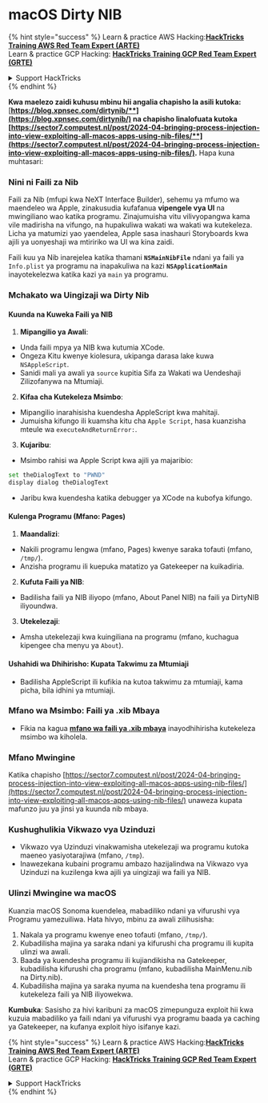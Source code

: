 # macOS Dirty NIB

{% hint style="success" %}
Learn & practice AWS Hacking:<img src="../../../.gitbook/assets/arte.png" alt="" data-size="line">[**HackTricks Training AWS Red Team Expert (ARTE)**](https://training.hacktricks.xyz/courses/arte)<img src="../../../.gitbook/assets/arte.png" alt="" data-size="line">\
Learn & practice GCP Hacking: <img src="../../../.gitbook/assets/grte.png" alt="" data-size="line">[**HackTricks Training GCP Red Team Expert (GRTE)**<img src="../../../.gitbook/assets/grte.png" alt="" data-size="line">](https://training.hacktricks.xyz/courses/grte)

<details>

<summary>Support HackTricks</summary>

* Check the [**subscription plans**](https://github.com/sponsors/carlospolop)!
* **Join the** 💬 [**Discord group**](https://discord.gg/hRep4RUj7f) or the [**telegram group**](https://t.me/peass) or **follow** us on **Twitter** 🐦 [**@hacktricks\_live**](https://twitter.com/hacktricks\_live)**.**
* **Share hacking tricks by submitting PRs to the** [**HackTricks**](https://github.com/carlospolop/hacktricks) and [**HackTricks Cloud**](https://github.com/carlospolop/hacktricks-cloud) github repos.

</details>
{% endhint %}

**Kwa maelezo zaidi kuhusu mbinu hii angalia chapisho la asili kutoka:** [**https://blog.xpnsec.com/dirtynib/**](https://blog.xpnsec.com/dirtynib/) na chapisho linalofuata kutoka [**https://sector7.computest.nl/post/2024-04-bringing-process-injection-into-view-exploiting-all-macos-apps-using-nib-files/**](https://sector7.computest.nl/post/2024-04-bringing-process-injection-into-view-exploiting-all-macos-apps-using-nib-files/)**.** Hapa kuna muhtasari:

### Nini ni Faili za Nib

Faili za Nib (mfupi kwa NeXT Interface Builder), sehemu ya mfumo wa maendeleo wa Apple, zinakusudia kufafanua **vipengele vya UI** na mwingiliano wao katika programu. Zinajumuisha vitu vilivyopangwa kama vile madirisha na vifungo, na hupakuliwa wakati wa wakati wa kutekeleza. Licha ya matumizi yao yaendelea, Apple sasa inashauri Storyboards kwa ajili ya uonyeshaji wa mtiririko wa UI wa kina zaidi.

Faili kuu ya Nib inarejelea katika thamani **`NSMainNibFile`** ndani ya faili ya `Info.plist` ya programu na inapakuliwa na kazi **`NSApplicationMain`** inayotekelezwa katika kazi ya `main` ya programu.

### Mchakato wa Uingizaji wa Dirty Nib

#### Kuunda na Kuweka Faili ya NIB

1. **Mipangilio ya Awali**:
* Unda faili mpya ya NIB kwa kutumia XCode.
* Ongeza Kitu kwenye kiolesura, ukipanga darasa lake kuwa `NSAppleScript`.
* Sanidi mali ya awali ya `source` kupitia Sifa za Wakati wa Uendeshaji Zilizofanywa na Mtumiaji.
2. **Kifaa cha Kutekeleza Msimbo**:
* Mipangilio inarahisisha kuendesha AppleScript kwa mahitaji.
* Jumuisha kifungo ili kuamsha kitu cha `Apple Script`, hasa kuanzisha mteule wa `executeAndReturnError:`.
3. **Kujaribu**:
*   Msimbo rahisi wa Apple Script kwa ajili ya majaribio:

```bash
set theDialogText to "PWND"
display dialog theDialogText
```
* Jaribu kwa kuendesha katika debugger ya XCode na kubofya kifungo.

#### Kulenga Programu (Mfano: Pages)

1. **Maandalizi**:
* Nakili programu lengwa (mfano, Pages) kwenye saraka tofauti (mfano, `/tmp/`).
* Anzisha programu ili kuepuka matatizo ya Gatekeeper na kuikadiria.
2. **Kufuta Faili ya NIB**:
* Badilisha faili ya NIB iliyopo (mfano, About Panel NIB) na faili ya DirtyNIB iliyoundwa.
3. **Utekelezaji**:
* Amsha utekelezaji kwa kuingiliana na programu (mfano, kuchagua kipengee cha menyu ya `About`).

#### Ushahidi wa Dhihirisho: Kupata Takwimu za Mtumiaji

* Badilisha AppleScript ili kufikia na kutoa takwimu za mtumiaji, kama picha, bila idhini ya mtumiaji.

### Mfano wa Msimbo: Faili ya .xib Mbaya

* Fikia na kagua [**mfano wa faili ya .xib mbaya**](https://gist.github.com/xpn/16bfbe5a3f64fedfcc1822d0562636b4) inayodhihirisha kutekeleza msimbo wa kiholela.

### Mfano Mwingine

Katika chapisho [https://sector7.computest.nl/post/2024-04-bringing-process-injection-into-view-exploiting-all-macos-apps-using-nib-files/](https://sector7.computest.nl/post/2024-04-bringing-process-injection-into-view-exploiting-all-macos-apps-using-nib-files/) unaweza kupata mafunzo juu ya jinsi ya kuunda nib mbaya.&#x20;

### Kushughulikia Vikwazo vya Uzinduzi

* Vikwazo vya Uzinduzi vinakwamisha utekelezaji wa programu kutoka maeneo yasiyotarajiwa (mfano, `/tmp`).
* Inawezekana kubaini programu ambazo hazijalindwa na Vikwazo vya Uzinduzi na kuzilenga kwa ajili ya uingizaji wa faili ya NIB.

### Ulinzi Mwingine wa macOS

Kuanzia macOS Sonoma kuendelea, mabadiliko ndani ya vifurushi vya Programu yamezuiliwa. Hata hivyo, mbinu za awali zilihusisha:

1. Nakala ya programu kwenye eneo tofauti (mfano, `/tmp/`).
2. Kubadilisha majina ya saraka ndani ya kifurushi cha programu ili kupita ulinzi wa awali.
3. Baada ya kuendesha programu ili kujiandikisha na Gatekeeper, kubadilisha kifurushi cha programu (mfano, kubadilisha MainMenu.nib na Dirty.nib).
4. Kubadilisha majina ya saraka nyuma na kuendesha tena programu ili kutekeleza faili ya NIB iliyowekwa.

**Kumbuka**: Sasisho za hivi karibuni za macOS zimepunguza exploit hii kwa kuzuia mabadiliko ya faili ndani ya vifurushi vya programu baada ya caching ya Gatekeeper, na kufanya exploit hiyo isifanye kazi. 

{% hint style="success" %}
Learn & practice AWS Hacking:<img src="../../../.gitbook/assets/arte.png" alt="" data-size="line">[**HackTricks Training AWS Red Team Expert (ARTE)**](https://training.hacktricks.xyz/courses/arte)<img src="../../../.gitbook/assets/arte.png" alt="" data-size="line">\
Learn & practice GCP Hacking: <img src="../../../.gitbook/assets/grte.png" alt="" data-size="line">[**HackTricks Training GCP Red Team Expert (GRTE)**<img src="../../../.gitbook/assets/grte.png" alt="" data-size="line">](https://training.hacktricks.xyz/courses/grte)

<details>

<summary>Support HackTricks</summary>

* Check the [**subscription plans**](https://github.com/sponsors/carlospolop)!
* **Join the** 💬 [**Discord group**](https://discord.gg/hRep4RUj7f) or the [**telegram group**](https://t.me/peass) or **follow** us on **Twitter** 🐦 [**@hacktricks\_live**](https://twitter.com/hacktricks\_live)**.**
* **Share hacking tricks by submitting PRs to the** [**HackTricks**](https://github.com/carlospolop/hacktricks) and [**HackTricks Cloud**](https://github.com/carlospolop/hacktricks-cloud) github repos.

</details>
{% endhint %}
